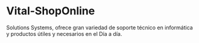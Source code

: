 # Vital-ShopOnline
Solutions Systems, ofrece gran variedad de soporte técnico en informática y productos útiles y necesarios en el Día a día. 
